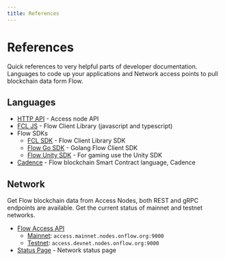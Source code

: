 ```yaml
---
title: References
---
```


# References
Quick references to very helpful parts of developer documentation. Languages to code up your applications and Network access points to pull blockchain data form Flow.
## Languages

- [HTTP API](/http-api) - Access node API
- [FCL JS](../tools/clients/fcl-js/api.md) - Flow Client Library (javascript and typescript)
- Flow SDKs
  - [FCL SDK](../tools/clients/fcl-js/sdk-guidelines.mdx) - Flow Client Library SDK
  - [Flow Go SDK](../tools/clients/flow-go-sdk/index.mdx) - Golang Flow Client SDK
  - [Flow Unity SDK](https://unity-flow-sdk-api-docs.vercel.app/) - For gaming use the Unity SDK
- [Cadence](../cadence/language/functions.mdx) - Flow blockchain Smart Contract language, Cadence

## Network
Get Flow blockchain data from Access Nodes, both REST and gRPC endpoints are available. Get the current status of mainnet and testnet networks.

- [Flow Access API](../building-on-flow/run-and-secure/nodes/access-api.mdx)
  - [Mainnet](../building-on-flow/flow-networks/accessing-mainnet.md): `access.mainnet.nodes.onflow.org:9000`
  - [Testnet](../building-on-flow/flow-networks/accessing-testnet.md): `access.devnet.nodes.onflow.org:9000`
- [Status Page](https://status.onflow.org/) - Network status page

